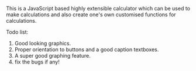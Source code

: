 This is a JavaScript based highly extensible calculator which can be used
to make calculations and also create one's own customised functions for 
calculations.

Todo list:
1) Good looking graphics.
2) Proper orientation to buttons and a good caption textboxes.
3) A super good graphing feature.
4) fix the bugs if any! 

